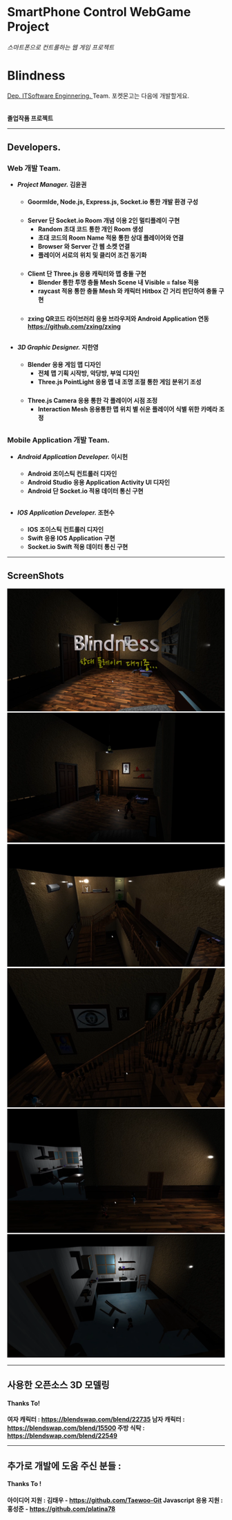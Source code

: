 SmartPhone Control 
WebGame Project
==================
###### 스마트폰으로 컨트롤하는 웹 게임 프로젝트

Blindness
=========

<u>Dep. ITSoftware Enginnering. </u>
Team. 포켓몬고는 다음에 개발할게요. 
######
<b>졸업작품 프로젝트<b>

--- 
## Developers.
### Web 개발 Team.
* <em>Project Manager.</em> <b>김윤권</b>
    ####
    - GoormIde, Node.js, Express.js, Socket.io 통한 개발 환경 구성
    #####
    - Server 단 Socket.io Room 개념 이용 2인 멀티플레이 구현
        +  Random 초대 코드 통한 개인 Room 생성 
        +  초대 코드의 Room Name 적용 통한 상대 플레이어와 연결
        +  Browser 와 Server 간 웹 소켓 연결 
        +  플레이어 서로의 위치 및 클리어 조건 동기화  
    #####
    - Client 단 Three.js 응용 캐릭터와 맵 충돌 구현
        + Blender 통한 투명 충돌 Mesh Scene 내 Visible = false 적용
        + raycast 적용 통한 충돌 Mesh 와 캐릭터 Hitbox 간 거리 판단하여 충돌 구현
    #####

    - zxing QR코드 라이브러리 응용 브라우저와 Android Application 연동 https://github.com/zxing/zxing


##
* <em>3D Graphic Designer.</em> <b>지한영</b>
    ####
    - Blender 응용 게임 맵 디자인
        + 전체 맵 기획 시작방, 악당방, 부엌 디자인
        + Three.js PointLight 응용 맵 내 조명 조절 통한 게임 분위기 조성
               
    #####
    - Three.js Camera 응용 통한 각 플레이어 시점 조정
        + Interaction Mesh 응용통한 맵 위치 별 쉬운 플레이어 식별 위한 카메라 조정
    #####

##
### Mobile Application 개발 Team.
* <em>Android Application Developer. </em> <b>이시헌</b>
    ####
    - Android 조이스틱 컨트롤러 디자인
    - Android Studio 응용 Application Activity UI 디자인
    - Android 단 Socket.io 적용 데이터 통신 구현

##
* <em>IOS Application Developer. </em> <b>조현수</b>
    ####
    - IOS 조이스틱 컨트롤러 디자인
    - Swift 응용 IOS Application 구현
    - Socket.io Swift 적용 데이터 통신 구현


--- 
## ScreenShots
![screensh](./img/ingame_intro.png)
![screensh](./img/character_ingame.png)
![screensh](./img/2ffloor.png)
![screensh](./img/in_stair.png)
![screensh](./img/1ffloor.png)
![screensh](./img/in_kitchen.png)


---
## 사용한 오픈소스 3D 모델링
#### Thanks To!

여자 캐릭터 : https://blendswap.com/blend/22735
남자 캐릭터 : https://blendswap.com/blend/15500
주방 식탁 : https://blendswap.com/blend/22549

---
## 추가로 개발에 도움 주신 분들 : 
#### Thanks To !
아이디어 지원 : 김태우 - https://github.com/Taewoo-Git
Javascript 응용 지원 : 홍성준 - https://github.com/platina78